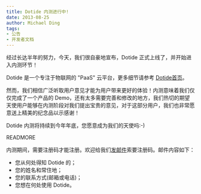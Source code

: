 ```yaml
---
title: Dotide 内测进行中!
date: 2013-08-25
author: Michael Ding
tags:
- 公告
- 开发者文档
---
```


经过长达半年的努力，今天，我们很自豪地宣布，Dotide 正式上线了，并开始进入内测环节！

Dotide 是一个专注于物联网的 "PaaS" 云平台，更多细节请参考 [Dotide首页](http://dotide.com)。

然而，我们相信广泛听取用户意见才能为用户带来更好的体验！内测意味着我们仅仅完成了一个产品的 Demo，还有太多需要完善和修改的地方，我们热切的期望天使用户能够在内测阶段对我们提出宝贵的意见，对于这部分用户，我们也非常愿意送上精美的纪念品以示感谢！

Dotide 内测将持续到今年年底，您愿意成为我们的天使吗:-)

READMORE

内测期间，需要注册码才能注册。欢迎给我们[发邮件](mailto:support@dotide.com)索要注册码。邮件内容如下：

* 您从何处得知 Dotide 的；
* 您的姓名和常住地；
* 您的联系方式(邮箱或电话)；
* 您想在何处使用 Dotide。
